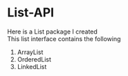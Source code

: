 # List-API
Here is a List package I created </br>
This list interface contains the following </br>
1. ArrayList
2. OrderedList
3. LinkedList
